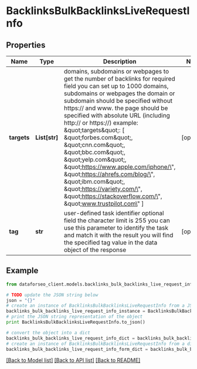 # BacklinksBulkBacklinksLiveRequestInfo


## Properties

Name | Type | Description | Notes
------------ | ------------- | ------------- | -------------
**targets** | **List[str]** | domains, subdomains or webpages to get the number of backlinks for required field you can set up to 1000 domains, subdomains or webpages the domain or subdomain should be specified without https:// and www. the page should be specified with absolute URL (including http:// or https://) example: \&quot;targets\&quot;: [   \&quot;forbes.com\&quot;,   \&quot;cnn.com\&quot;,   \&quot;bbc.com\&quot;,   \&quot;yelp.com\&quot;,   \&quot;https://www.apple.com/iphone/\&quot;,   \&quot;https://ahrefs.com/blog/\&quot;,   \&quot;ibm.com\&quot;,   \&quot;https://variety.com/\&quot;,   \&quot;https://stackoverflow.com/\&quot;,   \&quot;www.trustpilot.com\&quot; ] | [optional] 
**tag** | **str** | user-defined task identifier optional field the character limit is 255 you can use this parameter to identify the task and match it with the result you will find the specified tag value in the data object of the response | [optional] 

## Example

```python
from dataforseo_client.models.backlinks_bulk_backlinks_live_request_info import BacklinksBulkBacklinksLiveRequestInfo

# TODO update the JSON string below
json = "{}"
# create an instance of BacklinksBulkBacklinksLiveRequestInfo from a JSON string
backlinks_bulk_backlinks_live_request_info_instance = BacklinksBulkBacklinksLiveRequestInfo.from_json(json)
# print the JSON string representation of the object
print BacklinksBulkBacklinksLiveRequestInfo.to_json()

# convert the object into a dict
backlinks_bulk_backlinks_live_request_info_dict = backlinks_bulk_backlinks_live_request_info_instance.to_dict()
# create an instance of BacklinksBulkBacklinksLiveRequestInfo from a dict
backlinks_bulk_backlinks_live_request_info_form_dict = backlinks_bulk_backlinks_live_request_info.from_dict(backlinks_bulk_backlinks_live_request_info_dict)
```
[[Back to Model list]](../README.md#documentation-for-models) [[Back to API list]](../README.md#documentation-for-api-endpoints) [[Back to README]](../README.md)


